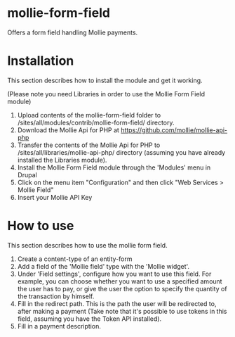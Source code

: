 # mollie-form-field
Offers a form field handling Mollie payments.

# Installation
This section describes how to install the module and get it working.

(Please note you need Libraries in order to use the Mollie Form Field module)

1. Upload contents of the mollie-form-field folder to /sites/all/modules/contrib/mollie-form-field/ directory.
2. Download the Mollie Api for PHP at https://github.com/mollie/mollie-api-php
3. Transfer the contents of the Mollie Api for PHP to /sites/all/libraries/mollie-api-php/ directory (assuming you have already installed the Libraries module).
4. Install the Mollie Form Field module through the 'Modules' menu in Drupal
5. Click on the menu item "Configuration" and then click "Web Services > Mollie Field"
6. Insert your Mollie API Key

# How to use
This section describes how to use the mollie form field.

1. Create a content-type of an entity-form
2. Add a field of the 'Mollie field' type with the 'Mollie widget'.
3. Under 'Field settings', configure how you want to use this field. For example, you can choose whether you want to use a specified amount the user has to pay, or give the user the option to specify the quantity of the transaction by himself.
4. Fill in the redirect path. This is the path the user will be redirected to, after making a payment (Take note that it's possible to use tokens in this field, assuming you have the Token API installed).
5. Fill in a payment description.

